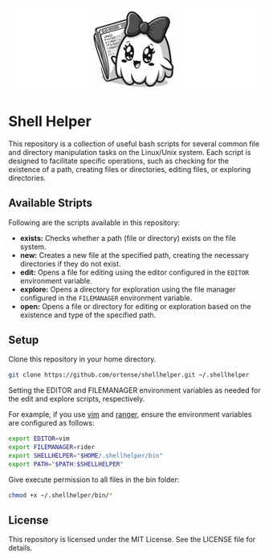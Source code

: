 ![shell helper mascot](./asset/shellhelper.jpg)

# Shell Helper

This repository is a collection of useful bash scripts for several common file and directory manipulation tasks on the Linux/Unix system. Each script is designed to facilitate specific operations, such as checking for the existence of a path, creating files or directories, editing files, or exploring directories.

## Available Stripts

Following are the scripts available in this repository:

- **exists:** Checks whether a path (file or directory) exists on the file system.
- **new:** Creates a new file at the specified path, creating the necessary directories if they do not exist.
- **edit:** Opens a file for editing using the editor configured in the `EDITOR` environment variable.
- **explore:** Opens a directory for exploration using the file manager configured in the `FILEMANAGER` environment variable.
- **open:** Opens a file or directory for editing or exploration based on the existence and type of the specified path.

## Setup

Clone this repository in your home directory.

```sh
git clone https://github.com/ortense/shellhelper.git ~/.shellhelper
```

Setting the EDITOR and FILEMANAGER environment variables as needed for the edit and explore scripts, respectively.


For example, if you use [vim](https://github.com/vim/vim) and [ranger](https://github.com/ranger/ranger), ensure the environment variables are configured as follows:

```sh
export EDITOR=vim
export FILEMANAGER=rider
export SHELLHELPER="$HOME/.shellhelper/bin"
export PATH="$PATH:$SHELLHELPER"
```

Give execute permission to all files in the bin folder:

```sh
chmod +x ~/.shellhelper/bin/*
```

## License

This repository is licensed under the MIT License. See the LICENSE file for details.

